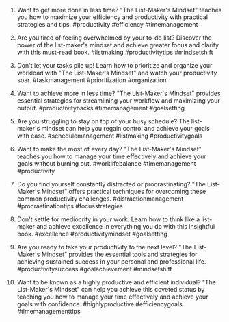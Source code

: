 1. Want to get more done in less time? "The List-Maker's Mindset" teaches you how to maximize your efficiency and productivity with practical strategies and tips. #productivity #efficiency #timemanagement

2. Are you tired of feeling overwhelmed by your to-do list? Discover the power of the list-maker's mindset and achieve greater focus and clarity with this must-read book. #listmaking #productivitytips #mindsetshift

3. Don't let your tasks pile up! Learn how to prioritize and organize your workload with "The List-Maker's Mindset" and watch your productivity soar. #taskmanagement #prioritization #organization

4. Want to achieve more in less time? "The List-Maker's Mindset" provides essential strategies for streamlining your workflow and maximizing your output. #productivityhacks #timemanagement #goalsetting

5. Are you struggling to stay on top of your busy schedule? The list-maker's mindset can help you regain control and achieve your goals with ease. #schedulemanagement #listmaking #productivitygoals

6. Want to make the most of every day? "The List-Maker's Mindset" teaches you how to manage your time effectively and achieve your goals without burning out. #worklifebalance #timemanagement #productivity

7. Do you find yourself constantly distracted or procrastinating? "The List-Maker's Mindset" offers practical techniques for overcoming these common productivity challenges. #distractionmanagement #procrastinationtips #focusstrategies

8. Don't settle for mediocrity in your work. Learn how to think like a list-maker and achieve excellence in everything you do with this insightful book. #excellence #productivitymindset #goalsetting

9. Are you ready to take your productivity to the next level? "The List-Maker's Mindset" provides the essential tools and strategies for achieving sustained success in your personal and professional life. #productivitysuccess #goalachievement #mindsetshift

10. Want to be known as a highly productive and efficient individual? "The List-Maker's Mindset" can help you achieve this coveted status by teaching you how to manage your time effectively and achieve your goals with confidence. #highlyproductive #efficiencygoals #timemanagementtips

